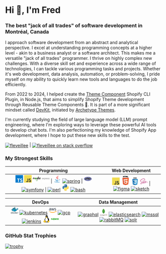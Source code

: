# Hi 👋, I'm Fred

### The best "jack of all trades" of software development in Montréal, Canada

I approach software development from an abstract and analytical perspective. I excel at understanding programming concepts at a higher level - akin to a business analyst or a software architect. 
This makes me a versatile "jack of all trades" programmer. I thrive on highly complex new challenges. With a diverse skill set and experience across a wide range of technologies, I can tackle various programming tasks and projects. Whether it's web development, data analysis, automation, or problem-solving, I pride myself on my ability to quickly learn new tools and languages to do the job efficiently.

From 2022 to 2024, I helped create the [Theme Component](https://github.com/archetype-themes/plugin-theme-component) Shopify CLI Plugin, in Node.js, that aims to simplify Shopify Theme development through Reusable Theme Components 🧱. It is part of a more significant mindset called [DevKit](https://github.com/archetype-themes/devkit), initiated by [Archetype Themes](https://github.com/archetype-themes/).

I'm currently studying the field of large language model (LLM) prompt engineering, where I'm exploring ways to leverage these powerful AI tools to develop chat bots.
I'm also perfectioning my knowledge of Shopify App development, where I hope to put these new skills to the test.

<a href="https://linkedin.com/in/fleveillee" alt="fleveillee on linked in" target="blank"><img align="center" src="https://raw.githubusercontent.com/rahuldkjain/github-profile-readme-generator/master/src/images/icons/Social/linked-in-alt.svg" alt="fleveillee" height="15" width="20" /></a> \| <a href="https://stackoverflow.com/users/fleveillee" target="blank"><img align="center" src="https://raw.githubusercontent.com/rahuldkjain/github-profile-readme-generator/master/src/images/icons/Social/stack-overflow.svg" alt="fleveillee on stack overflow" height="15" width="20" /></a>

### My Strongest Skills

| Programming | Web Development |
|    :---:    |      :---:      |
| <img src="https://raw.githubusercontent.com/devicons/devicon/master/icons/typescript/typescript-original.svg" alt="typescript" width="25" height="25"/></a> <a href="https://developer.mozilla.org/en-US/docs/Web/JavaScript" target="_blank" rel="noreferrer"><img src="https://raw.githubusercontent.com/devicons/devicon/master/icons/javascript/javascript-original.svg" alt="javascript" width="25" height="25"/></a> <a href="https://nodejs.org" target="_blank" rel="noreferrer"><img src="https://raw.githubusercontent.com/devicons/devicon/master/icons/nodejs/nodejs-original-wordmark.svg" alt="nodejs" width="25" height="25"/></a> <a href="https://expressjs.com" target="_blank" rel="noreferrer"><img src="https://raw.githubusercontent.com/devicons/devicon/master/icons/express/express-original-wordmark.svg" alt="express" width="25" height="25"/></a> \| <a href="https://www.java.com" target="_blank" rel="noreferrer"><img src="https://raw.githubusercontent.com/devicons/devicon/master/icons/java/java-original.svg" alt="java" width="25" height="25"/></a> <a href="https://spring.io/" target="_blank" rel="noreferrer"><img src="https://www.vectorlogo.zone/logos/springio/springio-icon.svg" alt="spring" width="25" height="25"/></a> \| <a href="https://www.php.net" target="_blank" rel="noreferrer"><img src="https://raw.githubusercontent.com/devicons/devicon/master/icons/php/php-original.svg" alt="php" width="25" height="25"/></a> <a href="https://symfony.com" target="_blank" rel="noreferrer"><img src="https://symfony.com/logos/symfony_black_03.svg" alt="symfony" width="25" height="25"/></a> \| <a href="https://www.perl.org/" target="_blank" rel="noreferrer"><img src="https://api.iconify.design/logos-perl.svg" alt="perl" width="25" height="25"/></a> <a href="https://www.python.org" target="_blank" rel="noreferrer"><img src="https://raw.githubusercontent.com/devicons/devicon/master/icons/python/python-original.svg" alt="python" width="25" height="25"/></a> <a href="https://www.gnu.org/software/bash/" target="_blank" rel="noreferrer"><img src="https://www.vectorlogo.zone/logos/gnu_bash/gnu_bash-icon.svg" alt="bash" width="25" height="25"/></a> | <a href="https://developer.mozilla.org/en-US/docs/Web/JavaScript" target="_blank" rel="noreferrer"><img src="https://raw.githubusercontent.com/devicons/devicon/master/icons/javascript/javascript-original.svg" alt="javascript" width="25" height="25"/></a> <a href="https://www.w3.org/html/" target="_blank" rel="noreferrer"><img src="https://raw.githubusercontent.com/devicons/devicon/master/icons/html5/html5-original-wordmark.svg" alt="html5" width="30" height="30"/></a> <a href="https://www.w3schools.com/css/" target="_blank" rel="noreferrer"><img src="https://raw.githubusercontent.com/devicons/devicon/master/icons/css3/css3-original-wordmark.svg" alt="css3" width="25" height="25"/></a> <a href="https://sass-lang.com" target="_blank" rel="noreferrer"><img src="https://raw.githubusercontent.com/devicons/devicon/master/icons/sass/sass-original.svg" alt="sass" width="25" height="25"/></a> \| <a href="https://www.figma.com/" target="_blank" rel="noreferrer"><img src="https://www.vectorlogo.zone/logos/figma/figma-icon.svg" alt="figma" width="25" height="25"/></a> <a href="https://www.sketch.com/" target="_blank" rel="noreferrer"><img src="https://www.vectorlogo.zone/logos/sketchapp/sketchapp-icon.svg" alt="sketch" width="25" height="25"/></a> |


| DevOps | Data Management |
| :---:  |      :---:      |
| <a href="https://www.docker.com/" target="_blank" rel="noreferrer"><img src="https://raw.githubusercontent.com/devicons/devicon/master/icons/docker/docker-original-wordmark.svg" alt="docker" width="25" height="25"/></a> <a href="https://kubernetes.io" target="_blank" rel="noreferrer"><img src="https://www.vectorlogo.zone/logos/kubernetes/kubernetes-icon.svg" alt="kubernetes" width="25" height="25"/></a> <a href="https://aws.amazon.com" target="_blank" rel="noreferrer"><img src="https://raw.githubusercontent.com/devicons/devicon/master/icons/amazonwebservices/amazonwebservices-original-wordmark.svg" alt="aws" width="25" height="25"/></a> <a href="https://cloud.google.com" target="_blank" rel="noreferrer"><img src="https://www.vectorlogo.zone/logos/google_cloud/google_cloud-icon.svg" alt="gcp" width="25" height="25"/></a> <a href="https://www.jenkins.io" target="_blank" rel="noreferrer"><img src="https://www.vectorlogo.zone/logos/jenkins/jenkins-icon.svg" alt="jenkins" width="25" height="25"/></a> <a href="https://www.linux.org/" target="_blank" rel="noreferrer"><img src="https://raw.githubusercontent.com/devicons/devicon/master/icons/linux/linux-original.svg" alt="linux" width="25" height="25"/></a> <a href="https://www.nginx.com" target="_blank" rel="noreferrer"><img src="https://raw.githubusercontent.com/devicons/devicon/master/icons/nginx/nginx-original.svg" alt="nginx" width="25" height="25"/></a> | <a href="https://graphql.org" target="_blank" rel="noreferrer"><img src="https://www.vectorlogo.zone/logos/graphql/graphql-icon.svg" alt="graphql" width="25" height="25"/></a> <a href="https://www.mongodb.com/" target="_blank" rel="noreferrer"><img src="https://raw.githubusercontent.com/devicons/devicon/master/icons/mongodb/mongodb-original-wordmark.svg" alt="mongodb" width="25" height="25"/></a> <a href="https://www.elastic.co" target="_blank" rel="noreferrer"><img src="https://www.vectorlogo.zone/logos/elastic/elastic-icon.svg" alt="elasticsearch" width="25" height="25"/></a> <a href="https://www.microsoft.com/en-us/sql-server" target="_blank" rel="noreferrer"><img src="https://www.svgrepo.com/show/303229/microsoft-sql-server-logo.svg" alt="mssql" width="25" height="25"/></a> <a href="https://www.rabbitmq.com" target="_blank" rel="noreferrer"><img src="https://www.vectorlogo.zone/logos/rabbitmq/rabbitmq-icon.svg" alt="rabbitMQ" width="25" height="25"/></a> <a href="https://lucene.apache.org/solr/" target="_blank" rel="noreferrer"><img src="https://www.vectorlogo.zone/logos/apache_solr/apache_solr-icon.svg" alt="solr" width="25" height="25"/></a> |

### GitHub Stat Trophies

[![trophy](https://github-profile-trophy.vercel.app/?username=fleveillee&theme=gruvbox&rank=-C,-B)](https://github.com/ryo-ma/github-profile-trophy)
